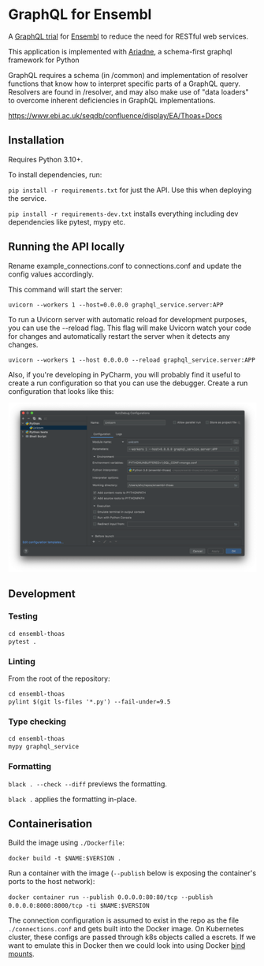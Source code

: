 # GraphQL for Ensembl

A [GraphQL trial](https://graphql.org/) for [Ensembl](https://www.ensembl.org) to reduce the need for RESTful web services.

This application is implemented with [Ariadne](https://ariadnegraphql.org/), a schema-first graphql framework for Python

GraphQL requires a schema (in /common) and implementation of resolver functions that know how to interpret specific parts of a GraphQL query. Resolvers are found in /resolver, and may also make use of "data loaders" to overcome inherent deficiencies in GraphQL implementations.

https://www.ebi.ac.uk/seqdb/confluence/display/EA/Thoas+Docs

## Installation
Requires Python 3.10+.  

To install dependencies, run:

`pip install -r requirements.txt` for just the API.  Use this when deploying the service.

`pip install -r requirements-dev.txt` installs everything including dev dependencies like pytest, mypy etc.

## Running the API locally
Rename example_connections.conf to connections.conf and update the config values accordingly.

This command will start the server:
```
uvicorn --workers 1 --host=0.0.0.0 graphql_service.server:APP
```

To run a Uvicorn server with automatic reload for development purposes, you can use the --reload flag. This flag will make Uvicorn watch your code for changes and automatically restart the server when it detects any changes.
```
uvicorn --workers 1 --host 0.0.0.0 --reload graphql_service.server:APP
```

Also, if you're developing in PyCharm, you will probably find it useful to create a run 
configuration so that you can use the debugger.  Create a run configuration that 
looks like this:

![Uvicorn run config](thoas_run_config.png)

## Development

### Testing

```
cd ensembl-thoas
pytest .
```

### Linting

From the root of the repository:

```
cd ensembl-thoas
pylint $(git ls-files '*.py') --fail-under=9.5
```

### Type checking

```
cd ensembl-thoas
mypy graphql_service
```

### Formatting

`black . --check --diff` previews the formatting.

`black .` applies the formatting in-place.

## Containerisation

Build the image using `./Dockerfile`:

`docker build -t $NAME:$VERSION .`

Run a container with the image (`--publish` below is exposing the container's ports to the host network):

`docker container run --publish 0.0.0.0:80:80/tcp --publish 0.0.0.0:8000:8000/tcp -ti $NAME:$VERSION`

The connection configuration is assumed to exist in the repo as the file `./connections.conf` and gets built into the Docker 
image. On Kubernetes cluster, these configs are passed through k8s objects called a escrets.  If we want to emulate this 
in Docker then we could look into using Docker [bind mounts](https://docs.docker.com/storage/bind-mounts/).
